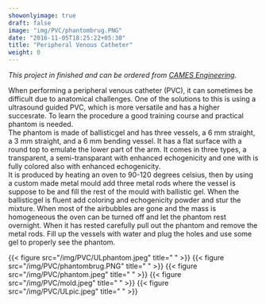 ```yaml
---
showonlyimage: true
draft: false
image: "img/PVC/phantombrug.PNG"
date: "2016-11-05T18:25:22+05:30"
title: "Peripheral Venous Catheter"
weight: 0
---
```

*This project in finished and can be ordered from [CAMES Engineering](https://cames.dk/services/3d-print/).*  

When performing a peripheral venous catheter (PVC), it can sometimes be difficult due to anatomical challenges. One of the solutions to this is using a ultrasound guided PVC, which is more versatile and has a higher succesrate. To learn the procedure a good training course and practical phantom is needed.  
The phantom is made of ballisticgel and has three vessels, a 6 mm straight, a 3 mm straight, and a 6 mm bending vessel. It has a flat surface with a round top to emulate the lower part of the arm. It comes in three types, a transparent, a semi-transparant with enhanced echogenicity and one with is fully colored also with enhanced echogenicity.  
It is produced by heating an oven to 90-120 degrees celsius, then by using a custom made metal mould add three metal rods where the vessel is suppose to be and fill the rest of the mould with ballistic gel. When the ballisticgel is fluent add coloring and echogenicity powder and stur the mixture. When most of the airbubbles are gone and the mass is homogeneous the oven can be turned off and let the phantom rest overnight. When it has rested carefully pull out the phantom and remove the metal rods. Fill up the vessels with water and plug the holes and use some gel to properly see the phantom.

{{< figure src="/img/PVC/ULphantom.jpeg" title=" " >}}
{{< figure src="/img/PVC/phantombrug.PNG" title=" " >}}
{{< figure src="/img/PVC/phantom.jpeg" title=" " >}}
{{< figure src="/img/PVC/mold.jpeg" title=" " >}}
{{< figure src="/img/PVC/ULpic.jpeg" title=" " >}}
